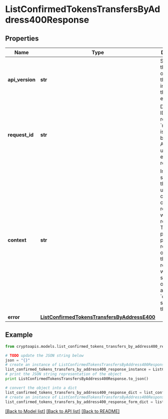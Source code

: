 # ListConfirmedTokensTransfersByAddress400Response


## Properties
Name | Type | Description | Notes
------------ | ------------- | ------------- | -------------
**api_version** | **str** | Specifies the version of the API that incorporates this endpoint. | 
**request_id** | **str** | Defines the ID of the request. The &#x60;requestId&#x60; is generated by Crypto APIs and it&#39;s unique for every request. | 
**context** | **str** | In batch situations the user can use the context to correlate responses with requests. This property is present regardless of whether the response was successful or returned as an error. &#x60;context&#x60; is specified by the user. | [optional] 
**error** | [**ListConfirmedTokensTransfersByAddressE400**](ListConfirmedTokensTransfersByAddressE400.md) |  | 

## Example

```python
from cryptoapis.models.list_confirmed_tokens_transfers_by_address400_response import ListConfirmedTokensTransfersByAddress400Response

# TODO update the JSON string below
json = "{}"
# create an instance of ListConfirmedTokensTransfersByAddress400Response from a JSON string
list_confirmed_tokens_transfers_by_address400_response_instance = ListConfirmedTokensTransfersByAddress400Response.from_json(json)
# print the JSON string representation of the object
print ListConfirmedTokensTransfersByAddress400Response.to_json()

# convert the object into a dict
list_confirmed_tokens_transfers_by_address400_response_dict = list_confirmed_tokens_transfers_by_address400_response_instance.to_dict()
# create an instance of ListConfirmedTokensTransfersByAddress400Response from a dict
list_confirmed_tokens_transfers_by_address400_response_form_dict = list_confirmed_tokens_transfers_by_address400_response.from_dict(list_confirmed_tokens_transfers_by_address400_response_dict)
```
[[Back to Model list]](../README.md#documentation-for-models) [[Back to API list]](../README.md#documentation-for-api-endpoints) [[Back to README]](../README.md)


